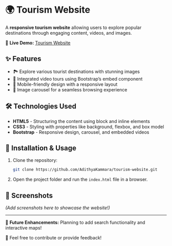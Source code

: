 # 🌍 Tourism Website

A **responsive tourism website** allowing users to explore popular destinations through engaging content, videos, and images.

🔗 **Live Demo:** [Tourism Website](https://adithyakammara.ccbp.tech)

## ✨ Features
- 🏞️ Explore various tourist destinations with stunning images
- 🎥 Integrated video tours using Bootstrap’s embed component
- 📱 Mobile-friendly design with a responsive layout
- 🎠 Image carousel for a seamless browsing experience

## 🛠 Technologies Used
- **HTML5** - Structuring the content using block and inline elements
- **CSS3** - Styling with properties like background, flexbox, and box model
- **Bootstrap** - Responsive design, carousel, and embedded videos

## 🚀 Installation & Usage
1. Clone the repository:
   ```bash
   git clone https://github.com/AdithyaKammara/tourism-website.git
   ```
2. Open the project folder and run the `index.html` file in a browser.

## 📸 Screenshots
*(Add screenshots here to showcase the website!)*

---
🌟 **Future Enhancements:** Planning to add search functionality and interactive maps!

📩 Feel free to contribute or provide feedback!

